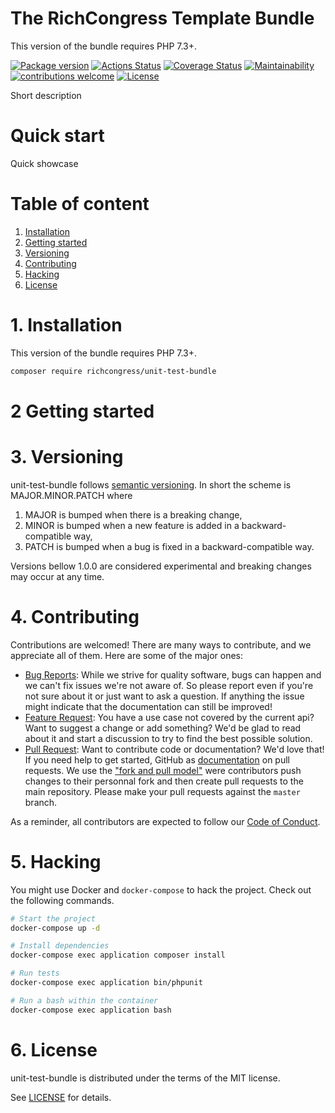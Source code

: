 The RichCongress Template Bundle
=======================================

This version of the bundle requires PHP 7.3+.

[![Package version](https://img.shields.io/packagist/v/richcongress/unit-test-bundle)](https://packagist.org/packages/richcongress/unit-test-bundle)
[![Actions Status](https://github.com/richcongress/unit-test-bundle/workflows/Tests/badge.svg)](https://github.com/t/richcongress/unit-test-bundle/actions)
[![Coverage Status](https://coveralls.io/repos/github/richcongress/unit-test-bundle/badge.svg?branch=master)](https://coveralls.io/github/richcongress/unit-test-bundle?branch=master)
[![Maintainability](https://api.codeclimate.com/v1/badges/unit-test-bundle/maintainability)](https://codeclimate.com/github/richcongress/unit-test-bundle/maintainability)
[![contributions welcome](https://img.shields.io/badge/contributions-welcome-brightgreen.svg?style=flat)](https://github.com/richcongress/unit-test-bundle/issues)
[![License](https://img.shields.io/badge/license-MIT-blue.svg)](LICENSE.md)

Short description


# Quick start

Quick showcase

# Table of content

1. [Installation](#1-installation)
2. [Getting started](#2-getting-started)
3. [Versioning](#3-versioning)
4. [Contributing](#4-contributing)
5. [Hacking](#5-hacking)
6. [License](#6-license)


# 1. Installation

This version of the bundle requires PHP 7.3+.

```bash
composer require richcongress/unit-test-bundle
```

# 2 Getting started


# 3. Versioning

unit-test-bundle follows [semantic versioning](https://semver.org/). In short the scheme is MAJOR.MINOR.PATCH where
1. MAJOR is bumped when there is a breaking change,
2. MINOR is bumped when a new feature is added in a backward-compatible way,
3. PATCH is bumped when a bug is fixed in a backward-compatible way.

Versions bellow 1.0.0 are considered experimental and breaking changes may occur at any time.


# 4. Contributing

Contributions are welcomed! There are many ways to contribute, and we appreciate all of them. Here are some of the major ones:

* [Bug Reports](https://github.com/richcongress/unit-test-bundle/issues): While we strive for quality software, bugs can happen and we can't fix issues we're not aware of. So please report even if you're not sure about it or just want to ask a question. If anything the issue might indicate that the documentation can still be improved!
* [Feature Request](https://github.com/richcongress/unit-test-bundle/issues): You have a use case not covered by the current api? Want to suggest a change or add something? We'd be glad to read about it and start a discussion to try to find the best possible solution.
* [Pull Request](https://github.com/richcongress/unit-test-bundle/merge_requests): Want to contribute code or documentation? We'd love that! If you need help to get started, GitHub as [documentation](https://help.github.com/articles/about-pull-requests/) on pull requests. We use the ["fork and pull model"](https://help.github.com/articles/about-collaborative-development-models/) were contributors push changes to their personnal fork and then create pull requests to the main repository. Please make your pull requests against the `master` branch.

As a reminder, all contributors are expected to follow our [Code of Conduct](CODE_OF_CONDUCT.md).


# 5. Hacking

You might use Docker and `docker-compose` to hack the project. Check out the following commands.

```bash
# Start the project
docker-compose up -d

# Install dependencies
docker-compose exec application composer install

# Run tests
docker-compose exec application bin/phpunit

# Run a bash within the container
docker-compose exec application bash
```


# 6. License

unit-test-bundle is distributed under the terms of the MIT license.

See [LICENSE](LICENSE.md) for details.
